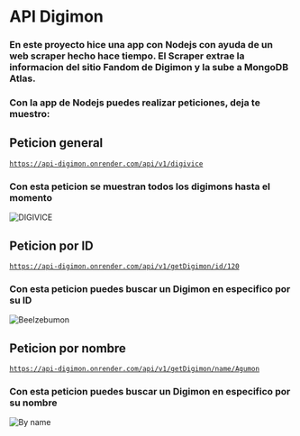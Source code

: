 # API Digimon

### En este proyecto hice una app con Nodejs con ayuda de un web scraper hecho hace tiempo. El Scraper extrae la informacion del sitio Fandom de Digimon y la sube a MongoDB Atlas.
### Con la app de Nodejs puedes realizar peticiones, deja te muestro:

## Peticion general

<code>https://api-digimon.onrender.com/api/v1/digivice</code>

### Con esta peticion se muestran todos los digimons hasta el momento

![DIGIVICE](https://github.com/Ivan-Herrera-Garcia/Api-Digimon-Nodejs/assets/71898783/78da6e13-6929-4b62-8fe0-29a52cd248e4)

## Peticion por ID

<code>https://api-digimon.onrender.com/api/v1/getDigimon/id/120</code>

### Con esta peticion puedes buscar un Digimon en especifico por su ID

![Beelzebumon](https://github.com/Ivan-Herrera-Garcia/Api-Digimon-Nodejs/assets/71898783/2d604437-9b95-4400-b3f4-4e2b94cd29de)

## Peticion por nombre

<code>https://api-digimon.onrender.com/api/v1/getDigimon/name/Agumon</code>

### Con esta peticion puedes buscar un Digimon en especifico por su nombre

![By name](https://github.com/Ivan-Herrera-Garcia/Api-Digimon-Nodejs/assets/71898783/5ee4f2f2-06b0-48e9-93f5-3e212fbcd841)
